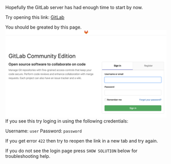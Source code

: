 Hopefully the GitLab server has had enough time to start by now. 

Try opening this link: [GitLab](https://[[HOST_SUBDOMAIN]]-80-[[KATACODA_HOST]].environments.katacoda.com/)

You should be greated by this page.
![Initial Page](assets/initial-page.png)
If you see this try loging in using the following credentials:

Username: `user`
Password: `password`

If you get error `422` then try to reopen the link in a new tab and try again.

If you do not see the login page press `SHOW SOLUTION` below for troubleshooting help.